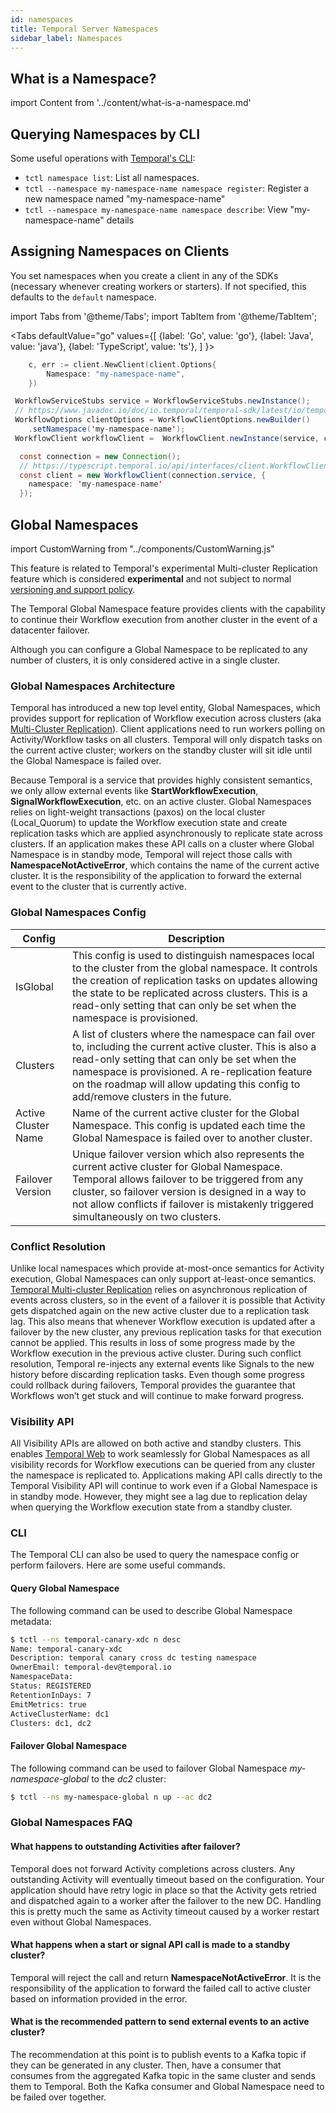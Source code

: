 ```yaml
---
id: namespaces
title: Temporal Server Namespaces
sidebar_label: Namespaces
---
```


## What is a Namespace?

import Content from '../content/what-is-a-namespace.md'

<Content />

## Querying Namespaces by CLI

Some useful operations with [Temporal's CLI](/docs/devtools/tctl):

- `tctl namespace list`: List all namespaces.
- `tctl --namespace my-namespace-name namespace register`: Register a new namespace named "my-namespace-name"
- `tctl --namespace my-namespace-name namespace describe`: View "my-namespace-name" details

## Assigning Namespaces on Clients

You set namespaces when you create a client in any of the SDKs (necessary whenever creating workers or starters). If not specified, this defaults to the `default` namespace.

import Tabs from '@theme/Tabs';
import TabItem from '@theme/TabItem';

<Tabs
defaultValue="go"
values={[
{label: 'Go', value: 'go'},
{label: 'Java', value: 'java'},
{label: 'TypeScript', value: 'ts'},
]
}>

<TabItem value="go">

```go
	c, err := client.NewClient(client.Options{
		Namespace: "my-namespace-name",
	})
```

</TabItem>
<TabItem value="java">

```java
 WorkflowServiceStubs service = WorkflowServiceStubs.newInstance();
 // https://www.javadoc.io/doc/io.temporal/temporal-sdk/latest/io/temporal/client/WorkflowClientOptions.Builder.html
 WorkflowOptions clientOptions = WorkflowClientOptions.newBuilder()
    .setNamespace('my-namespace-name');
 WorkflowClient workflowClient =  WorkflowClient.newInstance(service, clientOptions);
```

</TabItem>
<TabItem value="ts">

```java
  const connection = new Connection();
  // https://typescript.temporal.io/api/interfaces/client.WorkflowClientOptions
  const client = new WorkflowClient(connection.service, {
    namespace: 'my-namespace-name'
  });
```

</TabItem>
</Tabs>

## Global Namespaces

import CustomWarning from "../components/CustomWarning.js"

<CustomWarning>

This feature is related to Temporal's experimental Multi-cluster Replication feature which is considered **experimental** and not subject to normal [versioning and support policy](/docs/server/versions-and-dependencies).

</CustomWarning>

The Temporal Global Namespace feature provides clients with the capability to continue their Workflow execution from another cluster in the event of a datacenter failover.

Although you can configure a Global Namespace to be replicated to any number of
clusters, it is only considered active in a single cluster.

### Global Namespaces Architecture

Temporal has introduced a new top level entity, Global Namespaces, which provides support for replication of Workflow
execution across clusters (aka [Multi-Cluster Replication](/docs/server/multi-cluster)).
Client applications need to run workers polling on Activity/Workflow tasks on all clusters.
Temporal will only dispatch tasks on the current active cluster; workers on the standby cluster will sit idle
until the Global Namespace is failed over.

Because Temporal is a service that provides highly consistent semantics, we only allow external events like
**StartWorkflowExecution**, **SignalWorkflowExecution**, etc. on an active cluster. Global Namespaces relies on light-weight
transactions (paxos) on the local cluster (Local_Quorum) to update the Workflow execution state and create replication
tasks which are applied asynchronously to replicate state across clusters. If an application makes these API calls on a
cluster where Global Namespace is in standby mode, Temporal will reject those calls with **NamespaceNotActiveError**, which
contains the name of the current active cluster. It is the responsibility of the application to forward the external
event to the cluster that is currently active.

### Global Namespaces Config

| Config              | Description                                                                                                                                                                                                                                                                                           |
| ------------------- | ----------------------------------------------------------------------------------------------------------------------------------------------------------------------------------------------------------------------------------------------------------------------------------------------------- |
| IsGlobal            | This config is used to distinguish namespaces local to the cluster from the global namespace. It controls the creation of replication tasks on updates allowing the state to be replicated across clusters. This is a read-only setting that can only be set when the namespace is provisioned.       |
| Clusters            | A list of clusters where the namespace can fail over to, including the current active cluster. This is also a read-only setting that can only be set when the namespace is provisioned. A re-replication feature on the roadmap will allow updating this config to add/remove clusters in the future. |
| Active Cluster Name | Name of the current active cluster for the Global Namespace. This config is updated each time the Global Namespace is failed over to another cluster.                                                                                                                                                 |
| Failover Version    | Unique failover version which also represents the current active cluster for Global Namespace. Temporal allows failover to be triggered from any cluster, so failover version is designed in a way to not allow conflicts if failover is mistakenly triggered simultaneously on two clusters.         |

### Conflict Resolution

Unlike local namespaces which provide at-most-once semantics for Activity execution, Global Namespaces can only support at-least-once
semantics. [Temporal Multi-cluster Replication](/docs/server/multi-cluster) relies on asynchronous replication of events across clusters, so in the event of a failover
it is possible that Activity gets dispatched again on the new active cluster due to a replication task lag. This also
means that whenever Workflow execution is updated after a failover by the new cluster, any previous replication tasks
for that execution cannot be applied. This results in loss of some progress made by the Workflow execution in the
previous active cluster. During such conflict resolution, Temporal re-injects any external events like Signals to the
new history before discarding replication tasks. Even though some progress could rollback during failovers, Temporal
provides the guarantee that Workflows won’t get stuck and will continue to make forward progress.

### Visibility API

All Visibility APIs are allowed on both active and standby clusters. This enables
[Temporal Web](https://github.com/temporalio/temporal-web) to work seamlessly for Global Namespaces as all visibility records for
Workflow executions can be queried from any cluster the namespace is replicated to. Applications making API calls directly
to the Temporal Visibility API will continue to work even if a Global Namespace is in standby mode. However, they might see
a lag due to replication delay when querying the Workflow execution state from a standby cluster.

### CLI

The Temporal CLI can also be used to query the namespace config or perform failovers. Here are some useful commands.

#### Query Global Namespace

The following command can be used to describe Global Namespace metadata:

```bash
$ tctl --ns temporal-canary-xdc n desc
Name: temporal-canary-xdc
Description: temporal canary cross dc testing namespace
OwnerEmail: temporal-dev@temporal.io
NamespaceData:
Status: REGISTERED
RetentionInDays: 7
EmitMetrics: true
ActiveClusterName: dc1
Clusters: dc1, dc2
```

#### Failover Global Namespace

The following command can be used to failover Global Namespace _my-namespace-global_ to the _dc2_ cluster:

```bash
$ tctl --ns my-namespace-global n up --ac dc2
```

### Global Namespaces FAQ

#### What happens to outstanding Activities after failover?

Temporal does not forward Activity completions across clusters. Any outstanding Activity will eventually timeout based
on the configuration. Your application should have retry logic in place so that the Activity gets retried and dispatched
again to a worker after the failover to the new DC. Handling this is pretty much the same as Activity timeout caused by
a worker restart even without Global Namespaces.

#### What happens when a start or signal API call is made to a standby cluster?

Temporal will reject the call and return **NamespaceNotActiveError**. It is the responsibility of the application to forward
the failed call to active cluster based on information provided in the error.

#### What is the recommended pattern to send external events to an active cluster?

The recommendation at this point is to publish events to a Kafka topic if they can be generated in any cluster.
Then, have a consumer that consumes from the aggregated Kafka topic in the same cluster and sends them to Temporal. Both the
Kafka consumer and Global Namespace need to be failed over together.
